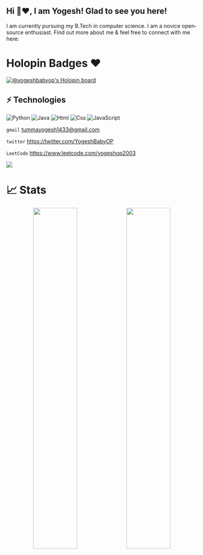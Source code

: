 ## Hi 👋❤️, I am Yogesh! Glad to see you here! 

I am currently pursuing my B.Tech in computer science. I am a novice open-source enthusiast. Find out more about me & feel free to connect with me here:

# Holopin Badges ❤️
[![@yogeshbabyop's Holopin board](https://holopin.me/yogeshbabyop)](https://holopin.io/@yogeshbabyop)

<!-- [![Linkedin Badge](https://img.shields.io/badge/-VenkataBhaskar-darkblue?style=flat-square&logo=Linkedin&logoColor=white&link=https://linkedin.com/in/venkata-bhaskar-puppala-0287b321a)](https://linkedin.com/in/venkata-bhaskar-puppala-0287b321a)
[![Instagram Badge](https://img.shields.io/badge/-bhaskarsig-purple?style=flat-square&logo=instagram&logoColor=white&link=https://instagram.com/bhaskarsig)](https://instagram.com/bhaskarsig)
[![Gmail Badge](https://img.shields.io/badge/-venkatabhaskarpuppala@gmail.com-c14438?style=flat-square&logo=Gmail&logoColor=white&link=mailto:venkatabhaskarpuppala@gmail.com)](mailto:venkatabhaskarpuppala@gmail.com)
[![Twitter Badge](https://img.shields.io/badge/-Bhaskarstwt-blue?style=flat-square&logo=twitter&logoColor=white&link=https://www.twitter.com/Bhaskarstwt)](https://www.twitter.com/Bhaskarstwt) -->


## ⚡ Technologies  
![Python](https://img.shields.io/badge/-python-E34A86?style=flat-square&logo=openjdk)
![Java](https://img.shields.io/badge/-java-E34A86?style=flat-square&logo=openjdk)
![Html](https://img.shields.io/badge/-html-E34A86?style=flat-square&logo=openjdk)
![Css](https://img.shields.io/badge/-Css-E34A86?style=flat-square&logo=openjdk)
![JavaScript](https://img.shields.io/badge/-javascript-E34A86?style=flat-square&logo=openjdk)

`gmail`
tummayogesh1433@gmail.com

`twitter`
https://twitter.com/YogeshBabyOP

`LeetCode`
https://www.leetcode.com/yogeshop2003

![](https://komarev.com/ghpvc/?username=YogeshBabyOP)

# 📈 Stats
<p align="center">
	
  <img width="48%" src="https://github-readme-stats.vercel.app/api?username=YogeshBabyOP&show_icons=true&theme=tokyonight" />
  <img width="48%" src="https://github-readme-streak-stats.herokuapp.com/?user=YogeshBabyOP&theme=tokyonight" />
</p>
